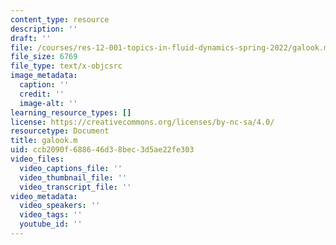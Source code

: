 ```yaml
---
content_type: resource
description: ''
draft: ''
file: /courses/res-12-001-topics-in-fluid-dynamics-spring-2022/galook.m
file_size: 6769
file_type: text/x-objcsrc
image_metadata:
  caption: ''
  credit: ''
  image-alt: ''
learning_resource_types: []
license: https://creativecommons.org/licenses/by-nc-sa/4.0/
resourcetype: Document
title: galook.m
uid: ccb2090f-6886-46d3-8bec-3d5ae22fe303
video_files:
  video_captions_file: ''
  video_thumbnail_file: ''
  video_transcript_file: ''
video_metadata:
  video_speakers: ''
  video_tags: ''
  youtube_id: ''
---
```

